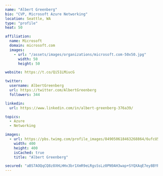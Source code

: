 ```yaml
---
name: "Albert Greenberg"
bio: "CVP, Microsoft Azure Networking"
location: Seattle, WA
type: "profile"
heat: 50

affiliation:
  name: Microsoft
  domain: microsoft.com
  images:
    - url: "/assets/images/organizations/microsoft.com-50x50.jpg"
      width: 50
      height: 50

website: https://t.co/Qi51LMiucG

twitter:
  username: AlbertGreenberg
  url: https://twitter.com/AlbertGreenberg
  followers: 344

linkedin:
  url: https://www.linkedin.com/in/albert-greenberg-376a39/

topics:
  - Azure
  - Networking

images:
  - url: https://pbs.twimg.com/profile_images/849050618463268864/6ufcU51W_400x400.jpg
    width: 400
    height: 400
    isCached: true
    title: "Albert Greenberg"

secured: "aBS7AOQqCQ8z8XHLHHx3br1XmR9eLRgsSsLz0PN9AH3wap+SYQXAqE7ey8BYRquyigvHsi4ENrn8Nn4+R2vtDUAv98Yh0ZRGvOqSfbNdvu3ek8MyVpaXUwDvDRpxTEMAbm11Im1aIsAXC3MgnKh0c2jT7qViqAGPDZ3437AAcT79QQimyS0MCJznsd/ymXSMEctCN9lHHCRb/3gDGiDZPWcr3d373nGsZxIRM0mebQ7iUpJNQej1o9zmVfZGO68kbUYyi4kJbtd+4gZFo1uFRVG7d1b46f4nPi8NU+lm7LtrE0k6moW8RbVBotrau1RMNX8nHnVBc/Fj1Id+S3A9uZRLz0d+AgaRRkLkRX1haCfExr/DcaLsDirPYVQpvTLYFnI2+MAjs+iHZQBogIbDCA==;jIiOwv+6MmJRYsmSTTxuOw=="
---
```



